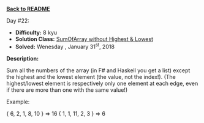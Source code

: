 ﻿<a href=https://github.com/hlais/Kata---a---Day><b>Back to README</b><a>

Day #22: 

* <b>Difficulty:</b> 8 kyu
* <b>Solution Class:</b> [SumOfArray without Highest & Lowest](Sum%20of%20Array%20Without%20Highest%20and%20Lowest%20Number.cs)
* <b>Solved:</b>  Wenesday , January 31<sup>st</sup>, 2018

<b>Description:</b>

Sum all the numbers of the array (in F# and Haskell you get a list) except the highest and the lowest element (the value, not the index!).
(The highest/lowest element is respectively only one element at each edge, even if there are more than one with the same value!)

Example:

{ 6, 2, 1, 8, 10 } => 16
{ 1, 1, 11, 2, 3 } => 6


